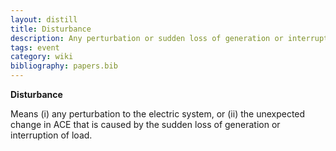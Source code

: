 ```yaml
---
layout: distill
title: Disturbance
description: Any perturbation or sudden loss of generation or interruption of load
tags: event
category: wiki
bibliography: papers.bib
---
```


**Disturbance** <d-cite key="nerc2024glossary"></d-cite>

Means (i) any perturbation to the electric system, or (ii) the unexpected change in ACE that is caused by the sudden loss of generation or interruption of load.
